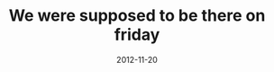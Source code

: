 ---
layout: base.njk
title : 'We were supposed to be there on friday' 
view_title : 'We were supposed to be there on friday' 
year : '2012' 
date : '2012-11-20' 
img_file : '/drawing/weweresupposedtobethereonfriday.png' 
html_file : 'weweresupposedtobethereonfriday' 
next_html : 'thereisonlyone.html' 
year_order : '44' 
permalink : "title/{{html_file}}.html"
---